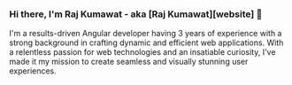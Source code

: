 ### Hi there, I'm Raj Kumawat - aka [Raj Kumawat][website] 👋

I'm a results-driven Angular developer having 3 years of experience with a strong background in crafting dynamic and efficient web applications. With a relentless passion for web technologies and an insatiable curiosity, I've made it my mission to create seamless and visually stunning user experiences.
